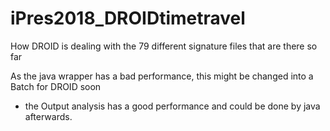 # iPres2018_DROIDtimetravel
How DROID is dealing with the 79 different signature files that are there so far

As the java wrapper has a bad performance, this might be changed into a Batch for DROID soon
- the Output analysis has a good performance and could be done by java afterwards.
